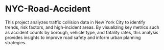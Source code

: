 # NYC-Road-Accident
This project analyzes traffic collision data in New York City to identify trends, risk factors, and high-incident areas. By visualizing key metrics such as accident counts by borough, vehicle type, and fatality rates, this analysis provides insights to improve road safety and inform urban planning strategies.
